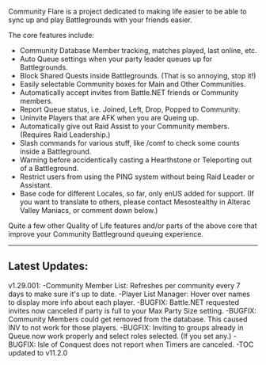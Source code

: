 Community Flare is a project dedicated to making life easier to be able to sync up and play Battlegrounds with your friends easier.

The core features include:

- Community Database Member tracking, matches played, last online, etc.
- Auto Queue settings when your party leader queues up for Battlegrounds.
- Block Shared Quests inside Battlegrounds. (That is so annoying, stop it!)
- Easily selectable Community boxes for Main and Other Communities.
- Automatically accept invites from Battle.NET friends or Community members.
- Report Queue status, i.e. Joined, Left, Drop, Popped to Community.
- Uninvite Players that are AFK when you are Queing up.
- Automatically give out Raid Assist to your Community members. (Requires Raid Leadership.)
- Slash commands for various stuff, like /comf to check some counts inside a Battleground.
- Warning before accidentically casting a Hearthstone or Teleporting out of a Battleground.
- Restrict users from using the PING system without being Raid Leader or Assistant.
- Base code for different Locales, so far, only enUS added for support. (If you want to translate to others, please contact Mesostealthy in Alterac Valley Maniacs, or comment down below.)

Quite a few other Quality of Life features and/or parts of the above core that improve your Community Battleground queuing experience.

-----------------------
Latest Updates:
-----------------------
v1.29.001:
-Community Member List: Refreshes per community every 7 days to make sure it's up to date.
-Player List Manager: Hover over names to display more info about each player.
-BUGFIX: Battle.NET requested invites now canceled if party is full to your Max Party Size setting.
-BUGFIX: Community Members could get removed from the database. This caused INV to not work for those players.
-BUGFIX: Inviting to groups already in Queue now work properly and select roles selected. (If you set any.)
-BUGFIX: Isle of Conquest does not report when Timers are canceled.
-TOC updated to v11.2.0
